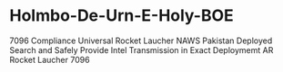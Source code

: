 # Holmbo-De-Urn-E-Holy-BOE
7096 Compliance Universal Rocket Laucher NAWS Pakistan Deployed Search and Safely Provide Intel Transmission in Exact Deploymemt AR Rocket Laucher 7096 
